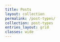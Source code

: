 ```yaml
---
title: Posts
layout: collection
permalink: /post-types/
collection: post-types
entries_layout: grid
classes: wide
---
```

